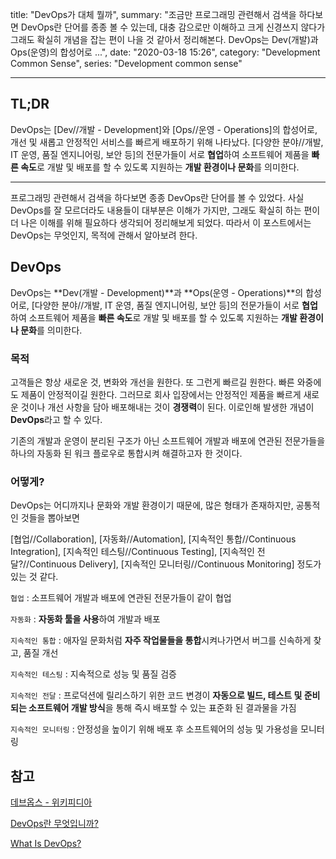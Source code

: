 title: "DevOps가 대체 뭘까",
summary: "조금만 프로그래밍 관련해서 검색을 하다보면 DevOps란 단어를 종종 볼 수 있는데, 대충 감으로만 이해하고 크게 신경쓰지 않다가 그래도 확실히 개념을 잡는 편이 나을 것 같아서 정리해본다. DevOps는 Dev(개발)과 Ops(운영)의 합성어로 ...",
date: "2020-03-18 15:26",
category: "Development Common Sense",
series: "Development common sense"

---

## TL;DR

DevOps는 [Dev//개발 - Development]와 [Ops//운영 - Operations]의 합성어로, 개선 및 새롭고 안정적인 서비스를 빠르게 배포하기 위해 나타났다. [다양한 분야//개발, IT 운영, 품질 엔지니어링, 보안 등]의 전문가들이 서로 **협업**하여 소프트웨어 제품을 **빠른 속도**로 개발 및 배포를 할 수 있도록 지원하는 **개발 환경이나 문화**를 의미한다.

---

프로그래밍 관련해서 검색을 하다보면 종종 DevOps란 단어를 볼 수 있었다. 사실 DevOps를 잘 모르더라도 내용들이 대부분은 이해가 가지만, 그래도 확실히 하는 편이 더 나은 이해를 위해 필요하다 생각되어 정리해보게 되었다. 따라서 이 포스트에서는 DevOps는 무엇인지, 목적에 관해서 알아보려 한다.

## DevOps

DevOps는 **Dev(개발 - Development)**과 **Ops(운영 - Operations)**의 합성어로, [다양한 분야//개발, IT 운영, 품질 엔지니어링, 보안 등]의 전문가들이 서로 **협업**하여 소프트웨어 제품을 **빠른 속도**로 개발 및 배포를 할 수 있도록 지원하는 **개발 환경이나 문화**를 의미한다.

### 목적

고객들은 항상 새로운 것, 변화와 개선을 원한다. 또 그런게 빠르길 원한다. 빠른 와중에도 제품이 안정적이길 원한다. 그러므로 회사 입장에서는 안정적인 제품을 빠르게 새로운 것이나 개선 사항을 담아 배포해내는 것이 **경쟁력**이 된다. 이로인해 발생한 개념이 **DevOps**라고 할 수 있다.

기존의 개발과 운영이 분리된 구조가 아닌 소프트웨어 개발과 배포에 연관된 전문가들을 하나의 자동화 된 워크 플로우로 통합시켜 해결하고자 한 것이다.

### 어떻게?

DevOps는 어디까지나 문화와 개발 환경이기 때문에, 많은 형태가 존재하지만, 공통적인 것들을 뽑아보면

[협업//Collaboration], [자동화//Automation], [지속적인 통합//Continuous Integration], [지속적인 테스팅//Continuous Testing], [지속적인 전달?//Continuous Delivery], [지속적인 모니터링//Continuous Monitoring] 정도가 있는 것 같다.

`협업` : 소프트웨어 개발과 배포에 연관된 전문가들이 같이 협업

`자동화` : **자동화 툴을 사용**하여 개발과 배포

`지속적인 통합` : 애자일 문화처럼 **자주 작업물들을 통합**시켜나가면서 버그를 신속하게 찾고, 품질 개선

`지속적인 테스팅` : 지속적으로 성능 및 품질 검증

`지속적인 전달` : 프로덕션에 릴리스하기 위한 코드 변경이 **자동으로 빌드, 테스트 및 준비되는 소프트웨어 개발 방식**을 통해 즉시 배포할 수 있는 표준화 된 결과물을 가짐

`지속적인 모니터링` : 안정성을 높이기 위해 배포 후 소프트웨어의 성능 및 가용성을 모니터링

## 참고

[데브옵스 - 위키피디아](https://ko.wikipedia.org/wiki/%EB%8D%B0%EB%B8%8C%EC%98%B5%EC%8A%A4)

[DevOps란 무엇입니까?](https://aws.amazon.com/ko/devops/what-is-devops/)

[What Is DevOps?](https://newrelic.com/devops/what-is-devops)
